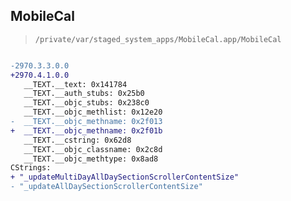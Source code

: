 ## MobileCal

> `/private/var/staged_system_apps/MobileCal.app/MobileCal`

```diff

-2970.3.3.0.0
+2970.4.1.0.0
   __TEXT.__text: 0x141784
   __TEXT.__auth_stubs: 0x25b0
   __TEXT.__objc_stubs: 0x238c0
   __TEXT.__objc_methlist: 0x12e20
-  __TEXT.__objc_methname: 0x2f013
+  __TEXT.__objc_methname: 0x2f01b
   __TEXT.__cstring: 0x62d8
   __TEXT.__objc_classname: 0x2c8d
   __TEXT.__objc_methtype: 0x8ad8
CStrings:
+ "_updateMultiDayAllDaySectionScrollerContentSize"
- "_updateAllDaySectionScrollerContentSize"

```
